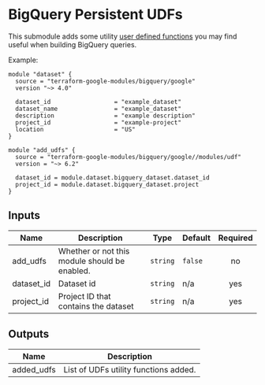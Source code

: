 # BigQuery Persistent UDFs

This submodule adds some utility [user defined functions](https://cloud.google.com/bigquery/docs/reference/standard-sql/user-defined-functions)
you may find useful when building BigQuery queries.

Example:
```
module "dataset" {
  source = "terraform-google-modules/bigquery/google"
  version "~> 4.0"

  dataset_id                  = "example_dataset"
  dataset_name                = "example_dataset"
  description                 = "example description"
  project_id                  = "example-project"
  location                    = "US"
}

module "add_udfs" {
  source = "terraform-google-modules/bigquery/google//modules/udf"
  version = "~> 6.2"

  dataset_id = module.dataset.bigquery_dataset.dataset_id
  project_id = module.dataset.bigquery_dataset.project
}
```

<!-- BEGINNING OF PRE-COMMIT-TERRAFORM DOCS HOOK -->
## Inputs

| Name | Description | Type | Default | Required |
|------|-------------|------|---------|:--------:|
| add\_udfs | Whether or not this module should be enabled. | `string` | `false` | no |
| dataset\_id | Dataset id | `string` | n/a | yes |
| project\_id | Project ID that contains the dataset | `string` | n/a | yes |

## Outputs

| Name | Description |
|------|-------------|
| added\_udfs | List of UDFs utility functions added. |

<!-- END OF PRE-COMMIT-TERRAFORM DOCS HOOK -->
